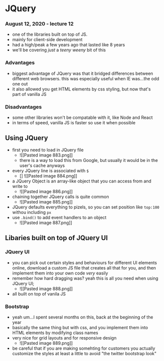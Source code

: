 # JQuery
### August 12, 2020 - lecture 12

- one of the libraries built on top of JS. 
- mainly for client-side development
- had a high/peak a few years ago that lasted like 8 years
- we'll be covering *just* a *teeny weeny* bit of this

### Advantages
- biggest advantage of JQuery was that it bridged differences between different web browsers. this was especially useful when IE was...the odd one out
- it also allowed you get HTML elements by css styling, but now that's part of vanilla JS
### Disadvantages
- some other libraries won't be compatable with it, like Node and React
- in terms of speed, vanilla JS is faster so use it when possible


## Using JQuery
- first you need to load in JQuery file
	- ![[Pasted image 883.png]]
	- there is a way to load this from Google, but usually it would be in the user's cache anyways
- every JQuery line is associated with `$`
	- [] ![[Pasted image 884.png]]
- a JQuery Object is an array-like object that you can access from and write to
	- ![[Pasted image 886.png]]
- chaining together JQuery calls is quite common
	- ![[Pasted image 885.png]] 
- JQuery defaults everything to pizels, so you can set position like `top:100` withou including `px`
- use `.bind()` to add event handlers to an object
	- ![[Pasted image 887.png]]


## Libaries built on top of JQuery UI

### JQuery UI
- you can pick out certain styles and behaviours for different UI elements online, download a custom JS file that creates all that for you, and then implement them into your own code *very* easily
- remember how hard dragging was? yeah this is all you need when using JQuery UI;
	- ![[Pasted image 888.png]]
- all built on top of vanila JS

### Bootstrap
- yeah um...I spent several months on this, back at the beginning of the year
- basically the same thing but with css, and you implement them into HTML elements by modifying class names
- very nice for grid layouts and for responsive design
	- ![[Pasted image 889.png]]
- be careful that if you are making somehting for customers you actually customize the styles at least a little to avoid "the twitter bootstrap look"